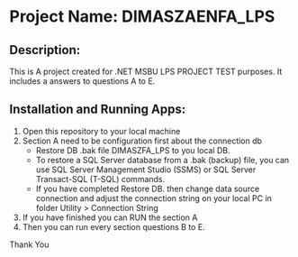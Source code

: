 # Project Name: DIMASZAENFA_LPS

## Description:
This is A project created for .NET MSBU LPS PROJECT TEST purposes. It includes a answers to questions A to E.

## Installation and Running Apps:
1. Open this repository to your local machine
2. Section A need to be configuration first about the connection db 
    - Restore DB .bak file DIMASZFA_LPS to you local DB.
    - To restore a SQL Server database from a .bak (backup) file, you can use SQL Server Management Studio (SSMS) or SQL Server Transact-SQL (T-SQL) commands.
    - If you have completed Restore DB. then change data source connection and adjust the connection string on your local PC in folder Utility > Connection String
3. If you have finished you can RUN the section A
4. Then you can run every section questions B to E.

Thank You
